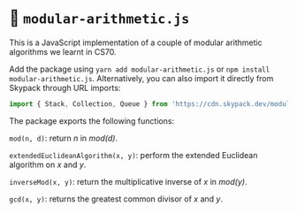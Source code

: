 # 🧮 `modular-arithmetic.js`

This is a JavaScript implementation of a couple of modular arithmetic algorithms we learnt in CS70.

Add the package using `yarn add modular-arithmetic.js` or `npm install modular-arithmetic.js`. Alternatively, you can also import it directly from Skypack through URL imports:

```js
import { Stack, Collection, Queue } from 'https://cdn.skypack.dev/modular-arithmetic.js';
```
The package exports the following functions:

`mod(n, d)`: return _n_ in _mod(d)_.

`extendedEuclideanAlgorithm(x, y)`: perform the extended Euclidean algorithm on _x_ and _y_.

`inverseMod(x, y)`: return the multiplicative inverse of _x_ in _mod(y)_.

`gcd(x, y)`: returns the greatest common divisor of _x_ and _y_.
